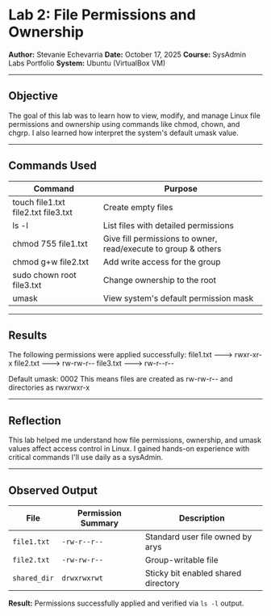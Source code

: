 # Lab 2: File Permissions and Ownership
**Author:** Stevanie Echevarria
**Date:** October 17, 2025
**Course:** SysAdmin Labs Portfolio
**System:** Ubuntu (VirtualBox VM)


---

## Objective
The goal of this lab was to learn how to view, modify, and manage Linux file permissions and ownership using commands like chmod, chown, and chgrp.
I also learned how interpret the system's default umask value.


---

## Commands Used

| Command | Purpose |
|-----------|---------|
| touch file1.txt file2.txt file3.txt | Create empty files|
| ls -l | List files with detailed permissions |
| chmod 755 file1.txt | Give fill permissions to owner, read/execute to group & others |
| chmod g+w file2.txt | Add write access for the group |
|sudo chown root file3.txt | Change ownership to the root |
| umask | View system's default permission mask |


---


## Results

The following permissions were applied successfully:
file1.txt ---> rwxr-xr-x
file2.txt ---> rw-rw-r--
file3.txt ---> rw-r--r--

Default umask: 0002
This means files are created as rw-rw-r-- and directories as rwxrwxr-x


---


## Reflection

This lab helped me understand how file permissions, ownership, and umask values affect access control in Linux.
I gained hands-on experience with critical commands I'll use daily as a sysAdmin.


---


## Observed Output 

| File | Permission Summary | Description |
|------|--------------------|---------------|
| `file1.txt` | `-rw-r--r--` | Standard user file owned by arys |
| `file2.txt` | `-rw-rw-r--` | Group-writable file |
| `shared_dir` | `drwxrwxrwt` | Sticky bit enabled shared directory |

**Result:** Permissions successfully applied and verified via `ls -l` output.
